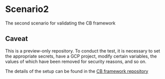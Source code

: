 # Scenario2
The second scenario for validating the CB framework

## Caveat
This is a preview-only repository.
To conduct the test, it is necessary to set the appropriate secrets, have a GCP project,
modify certain variables, the values of which have been removed for security reasons, and so on.

The details of the setup can be found in the [CB framework repository](https://github.com/DawidNiezgodka/CB-Framework)

